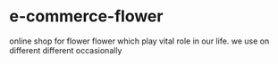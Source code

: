 # e-commerce-flower
online shop for flower
flower which play vital role in our life. 
we use on different different occasionally
